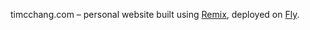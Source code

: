 timcchang.com – personal website built using [Remix](https://remix.run), deployed on [Fly](https://fly.io).
